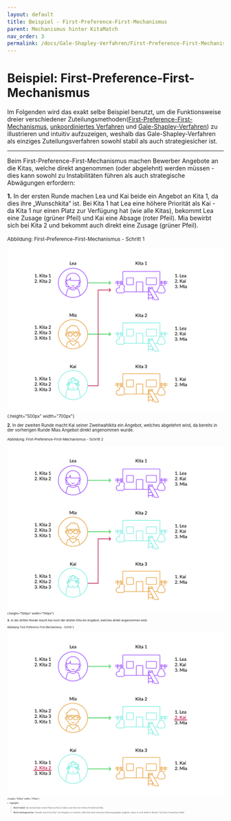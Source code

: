 ```yaml
---
layout: default
title: Beispiel - First-Preference-First-Mechanismus
parent: Mechanismus hinter KitaMatch
nav_order: 3
permalink: /docs/Gale-Shapley-Verfahren/First-Preference-First-Mechanismus
---
```


# Beispiel: First-Preference-First-Mechanismus

Im Folgenden wird das exakt selbe Beispiel benutzt, um die Funktionsweise dreier verschiedener Zuteilungsmethoden([First-Preference-First-Mechanismus](), [unkoordiniertes Verfahren](/docs/Gale-Shapley-Verfahren/Unkoordiniertes-Verfahren) und [Gale-Shapley-Verfahren](/docs/Gale-Shapley-Verfahren/Gale-Shapley-Beispiel)) zu illustrieren und intuitiv aufzuzeigen, weshalb das Gale-Shapley-Verfahren als einziges Zuteilungsverfahren sowohl stabil als auch strategiesicher ist.

---

Beim First-Preference-First-Mechanismus machen Bewerber Angebote an die Kitas, welche direkt angenommen (oder abgelehnt) werden müssen - dies kann sowohl zu Instabilitäten führen als auch strategische Abwägungen erfordern:

**1.** In der ersten Runde machen Lea und Kai beide ein Angebot an Kita 1, da dies ihre „Wunschkita“ ist. Bei Kita 1 hat Lea eine höhere Priorität als Kai - da Kita 1 nur einen Platz zur Verfügung hat (wie alle Kitas), bekommt Lea eine Zusage (grüner Pfeil) und Kai eine Absage (roter Pfeil). Mia bewirbt sich bei Kita 2 und bekommt auch direkt eine Zusage (grüner Pfeil).

<small>Abbildung: First-Preference-First-Mechanismus - Schritt 1<small>

![B1.jpg](../../assets/images/infographics/Kita_Infografik_FPFM-01.svg "First-Preference-First-Mechanismus - Schritt 1"){:height="500px" width="700px"}

**2.** In der zweiten Runde macht Kai seiner Zweitwahlkita ein Angebot, welches abgelehnt wird, da bereits in der vorherigen Runde Mias Angebot direkt angenommen wurde. 

<small>Abbildung: First-Preference-First-Mechanismus - Schritt 2<small>
  
![B2.jpg](../../assets/images/infographics/Kita_Infografik_FPFM-02.svg "First-Preference-First-Mechanismus - Schritt 2"){:height="500px" width="700px"}

**3.** In der dritten Runde macht Kai noch der letzten Kita ein Angebot, welches direkt angenommen wird. 

<small>Abbildung: First-Preference-First-Mechanismus - Schritt 3<small>
  
![B3.jpg](../../assets/images/infographics/Kita_Infografik_FPFM-03.svg "First-Preference-First-Mechanismus - Schritt 3"){:height="500px" width="700px"}

{: .highlight}
> **Nicht Stabil**: Kai würde lieber einen Platz bei Kita 2 haben und hat eine höhere Priorität als Mia.
>
> **Nicht strategiesicher**: Anstatt zuerst bei Kita 1 ein Angebot zu machen, hätte Kai einen besseren Betreuungsplatz ergattert, wenn er sich direkt in Runde 1 bei Kita 2 beworben hätte. 



